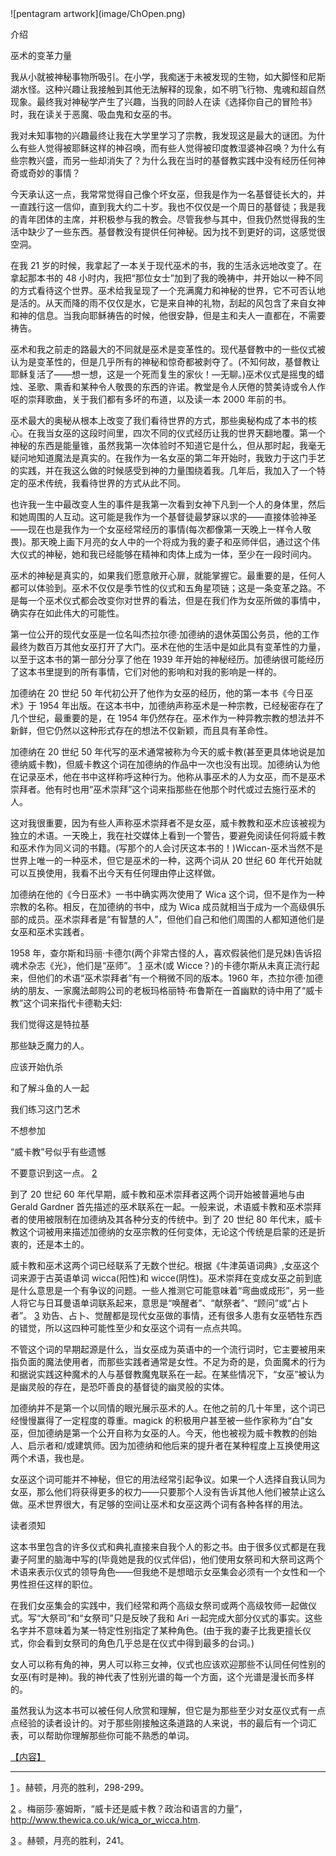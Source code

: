 <title>TW</title> <link href="css/idGeneratedStyles_0.css" rel="stylesheet" type="text/css"> <link href="css/idGeneratedStyles_7.css" rel="stylesheet" type="text/css"> <link href="css/main.css" rel="stylesheet" type="text/css"> <link href="css/liquid.css" media="not amzn-mobi" rel="stylesheet" type="text/css">  ![pentagram artwork](image/ChOpen.png)

介绍

巫术的变革力量

我从小就被神秘事物所吸引。在小学，我痴迷于未被发现的生物，如大脚怪和尼斯湖水怪。这种兴趣让我接触到其他无法解释的现象，如不明飞行物、鬼魂和超自然现象。最终我对神秘学产生了兴趣，当我的同龄人在读《选择你自己的冒险书》时，我在读关于恶魔、吸血鬼和女巫的书。

我对未知事物的兴趣最终让我在大学里学习了宗教，我发现这是最大的谜团。为什么有些人觉得被耶稣这样的神召唤，而有些人觉得被印度教湿婆神召唤？为什么有些宗教兴盛，而另一些却消失了？为什么我在当时的基督教实践中没有经历任何神奇或奇妙的事情？

今天承认这一点，我常常觉得自己像个坏女巫，但我是作为一名基督徒长大的，并一直践行这一信仰，直到我大约二十岁。我也不仅仅是一个周日的基督徒；我是我的青年团体的主席，并积极参与我的教会。尽管我参与其中，但我仍然觉得我的生活中缺少了一些东西。基督教没有提供任何神秘。因为找不到更好的词，这感觉很空洞。

在我 21 岁的时候，我拿起了一本关于现代巫术的书，我的生活永远地改变了。在拿起那本书的 48 小时内，我把“那位女士”加到了我的晚祷中，并开始以一种不同的方式看待这个世界。巫术给我呈现了一个充满魔力和神秘的世界，它不可否认地是活的。从天而降的雨不仅仅是水，它是来自神的礼物，刮起的风包含了来自女神和神的信息。当我向耶稣祷告的时候，他很安静，但是主和夫人一直都在，不需要祷告。

巫术和我之前走的路最大的不同就是巫术是变革性的。现代基督教中的一些仪式被认为是变革性的，但是几乎所有的神秘和惊奇都被剥夺了。(不知何故，基督教让耶稣复活了——想一想，这是一个死而复生的家伙！—无聊。)巫术仪式是摇曳的蜡烛、圣歌、熏香和某种令人敬畏的东西的许诺。教堂是令人厌倦的赞美诗或令人作呕的崇拜歌曲，关于我们都有多坏的布道，以及读一本 2000 年前的书。

巫术最大的奥秘从根本上改变了我们看待世界的方式，那些奥秘构成了本书的核心。在我当女巫的这段时间里，四次不同的仪式经历让我的世界天翻地覆。第一个神秘的东西是能量锥，虽然我第一次体验时不知道它是什么，但从那时起，我毫无疑问地知道魔法是真实的。在我作为一名女巫的第二年开始时，我致力于这门手艺的实践，并在我这么做的时候感受到神的力量围绕着我。几年后，我加入了一个特定的巫术传统，我看待世界的方式从此不同。

也许我一生中最改变人生的事件是我第一次看到女神下凡到一个人的身体里，然后和她周围的人互动。这可能是我作为一个基督徒最梦寐以求的——直接体验神圣——现在也是我作为一个女巫经常经历的事情(每次都像第一天晚上一样令人敬畏)。那天晚上画下月亮的女人中的一个将成为我的妻子和巫师伴侣，通过这个伟大仪式的神秘，她和我已经能够在精神和肉体上成为一体，至少在一段时间内。

巫术的神秘是真实的，如果我们愿意敞开心扉，就能掌握它。最重要的是，任何人都可以体验到。巫术不仅仅是季节性的仪式和五角星项链；这是一条变革之路。不是每一个巫术仪式都会改变你对世界的看法，但是在我们作为女巫所做的事情中，确实存在如此伟大的可能性。

第一位公开的现代女巫是一位名叫杰拉尔德·加德纳的退休英国公务员，他的工作最终为数百万其他女巫打开了大门。巫术在他的生活中是如此具有变革性的力量，以至于这本书的第一部分分享了他在 1939 年开始的神秘经历。加德纳很可能经历了这本书里提到的所有事情，它们对他的影响和对我的影响是一样的。

加德纳在 20 世纪 50 年代初公开了他作为女巫的经历，他的第一本书《今日巫术》于 1954 年出版。在这本书中，加德纳声称巫术是一种宗教，已经秘密存在了几个世纪，最重要的是，在 1954 年仍然存在。巫术作为一种异教宗教的想法并不新鲜，但它仍然以这种形式存在的想法不仅新颖，而且具有革命性。

加德纳在 20 世纪 50 年代写的巫术通常被称为今天的威卡教(甚至更具体地说是加德纳威卡教)，但威卡教这个词在加德纳的作品中一次也没有出现。加德纳认为他在记录巫术，他在书中这样称呼这种行为。他称从事巫术的人为女巫，而不是巫术崇拜者。他有时也用“巫术崇拜”这个词来指那些在他那个时代或过去施行巫术的人。

这对我很重要，因为有些人声称巫术崇拜者不是女巫，威卡教教和巫术应该被视为独立的术语。一天晚上，我在社交媒体上看到一个警告，要避免阅读任何将威卡教和巫术作为同义词的书籍。(写那个的人会讨厌这本书的！)Wiccan-巫术当然不是世界上唯一的一种巫术，但它是巫术的一种，这两个词从 20 世纪 60 年代开始就可以互换使用，我看不出今天有任何理由停止这样做。

加德纳在他的《今日巫术》一书中确实两次使用了 Wica 这个词，但不是作为一种宗教的名称。相反，在加德纳的书中，成为 Wica 成员就相当于成为一个高级俱乐部的成员。巫术崇拜者是“有智慧的人”，但他们自己和他们周围的人都知道他们是女巫和巫术实践者。

1958 年，查尔斯和玛丽·卡德尔(两个非常古怪的人，喜欢假装他们是兄妹)告诉招魂术杂志《光》，他们是“巫师”。 [1](TW.xhtml#footnote-002) 巫术(或 Wicce？)的卡德尔斯从未真正流行起来，但他们的术语“巫术崇拜者”有一个稍微不同的版本。1960 年，杰拉尔德·加德纳的朋友、一家魔法邮购公司的老板玛格丽特·布鲁斯在一首幽默的诗中用了“威卡教”这个词来指代卡德勒夫妇:

我们觉得这是特拉基

那些缺乏魔力的人。

应该开始仇杀

和了解斗鱼的人一起

我们练习这门艺术

不想参加

“威卡教”号似乎有些遗憾

不要意识到这一点。 [2](TW.xhtml#footnote-001)

到了 20 世纪 60 年代早期，威卡教和巫术崇拜者这两个词开始被普遍地与由 Gerald Gardner 首先描述的巫术联系在一起。一般来说，术语威卡教和巫术崇拜者的使用被限制在加德纳及其各种分支的传统中。到了 20 世纪 80 年代末，威卡教这个词被用来描述加德纳的女巫宗教的任何变体，无论这个传统是启蒙的还是折衷的，还是本土的。

威卡教和巫术这两个词已经联系了无数个世纪。根据《牛津英语词典》,女巫这个词来源于古英语单词 wicca(阳性)和 wicce(阴性)。巫术崇拜在变成女巫之前到底是什么意思是一个有争议的问题。一些人推测它可能意味着“弯曲或成形”，另一些人将它与日耳曼语单词联系起来，意思是“唤醒者”、“献祭者”、“顾问”或“占卜者”。 [3](TW.xhtml#footnote-000) 劝告、占卜、觉醒都是现代女巫做的事情，还有很多人患有女巫牺牲东西的错觉，所以这四种可能性至少和女巫这个词有一点点共鸣。

不管这个词的早期起源是什么，当女巫成为英语中的一个流行词时，它主要被用来指负面的魔法使用者，而那些实践者通常是女性。不足为奇的是，负面魔术的行为和据说实践这种魔术的人与基督教魔鬼联系在一起。在某些情况下，“女巫”被认为是幽灵般的存在，是恐吓善良的基督徒的幽灵般的实体。

加德纳并不是第一个以同情的眼光展示巫术的人。在他之前的几十年里，这个词已经慢慢赢得了一定程度的尊重。magick 的积极用户甚至被一些作家称为“白”女巫，但加德纳是第一个公开自称为女巫的人。今天，他也被视为威卡教教的创始人、启示者和/或建筑师。因为加德纳和他后来的提升者在某种程度上互换使用这两个术语，我也是。

女巫这个词可能并不神秘，但它的用法经常引起争议。如果一个人选择自我认同为女巫，那么他们将获得更多的权力——只要那个人没有告诉其他人他们被禁止这么做。巫术世界很大，有足够的空间让巫术和女巫这两个词有各种各样的用法。

读者须知

这本书里包含的许多仪式和典礼直接来自我个人的影之书。由于很多仪式都是在我妻子阿里的脑海中写的(毕竟她是我的仪式伴侣)，他们使用女祭司和大祭司这两个术语来表示仪式的领导角色——但我绝不是想暗示女巫集会必须有一个女性和一个男性担任这样的职位。

在我们女巫集会的实践中，我们经常和两个高级女祭司或两个高级牧师一起做仪式。写“大祭司”和“女祭司”只是反映了我和 Ari 一起完成大部分仪式的事实。这些名字并不意味着为某一特定性别指定了某种角色。(由于我的妻子比我更擅长仪式，你会看到女祭司的角色几乎总是在仪式中得到最多的台词。)

女人可以称有角的神，男人可以称三女神，仪式也应该欢迎那些不认同任何性别的女巫(有时是神)。我的神代表了性别光谱的每一个方面，这个光谱是漫长而多样的。

虽然我认为这本书可以被任何人欣赏和理解，但它是为那些至少对女巫仪式有一点点经验的读者设计的。对于那些刚接触这条道路的人来说，书的最后有一个词汇表，可以帮助你理解那些你可能不熟悉的单词。

[【内容】](Contents.xhtml#_idTextAnchor000)

* * *

[1](TW.xhtml#footnote-002-backlink) 。赫顿，月亮的胜利，298-299。

[2](TW.xhtml#footnote-001-backlink) 。梅丽莎·塞姆斯，“威卡还是威卡教？政治和语言的力量”，http://www.thewica.co.uk/wica_or_wicca.htm.

[3](TW.xhtml#footnote-000-backlink) 。赫顿，月亮的胜利，241。
